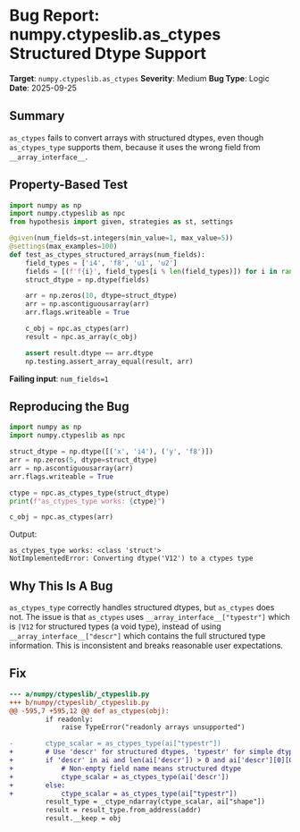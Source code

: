 # Bug Report: numpy.ctypeslib.as_ctypes Structured Dtype Support

**Target**: `numpy.ctypeslib.as_ctypes`
**Severity**: Medium
**Bug Type**: Logic
**Date**: 2025-09-25

## Summary

`as_ctypes` fails to convert arrays with structured dtypes, even though `as_ctypes_type` supports them, because it uses the wrong field from `__array_interface__`.

## Property-Based Test

```python
import numpy as np
import numpy.ctypeslib as npc
from hypothesis import given, strategies as st, settings

@given(num_fields=st.integers(min_value=1, max_value=5))
@settings(max_examples=100)
def test_as_ctypes_structured_arrays(num_fields):
    field_types = ['i4', 'f8', 'u1', 'u2']
    fields = [(f'f{i}', field_types[i % len(field_types)]) for i in range(num_fields)]
    struct_dtype = np.dtype(fields)

    arr = np.zeros(10, dtype=struct_dtype)
    arr = np.ascontiguousarray(arr)
    arr.flags.writeable = True

    c_obj = npc.as_ctypes(arr)
    result = npc.as_array(c_obj)

    assert result.dtype == arr.dtype
    np.testing.assert_array_equal(result, arr)
```

**Failing input**: `num_fields=1`

## Reproducing the Bug

```python
import numpy as np
import numpy.ctypeslib as npc

struct_dtype = np.dtype([('x', 'i4'), ('y', 'f8')])
arr = np.zeros(5, dtype=struct_dtype)
arr = np.ascontiguousarray(arr)
arr.flags.writeable = True

ctype = npc.as_ctypes_type(struct_dtype)
print(f"as_ctypes_type works: {ctype}")

c_obj = npc.as_ctypes(arr)
```

Output:
```
as_ctypes_type works: <class 'struct'>
NotImplementedError: Converting dtype('V12') to a ctypes type
```

## Why This Is A Bug

`as_ctypes_type` correctly handles structured dtypes, but `as_ctypes` does not. The issue is that `as_ctypes` uses `__array_interface__["typestr"]` which is `|V12` for structured types (a void type), instead of using `__array_interface__["descr"]` which contains the full structured type information. This is inconsistent and breaks reasonable user expectations.

## Fix

```diff
--- a/numpy/ctypeslib/_ctypeslib.py
+++ b/numpy/ctypeslib/_ctypeslib.py
@@ -595,7 +595,12 @@ def as_ctypes(obj):
         if readonly:
             raise TypeError("readonly arrays unsupported")

-        ctype_scalar = as_ctypes_type(ai["typestr"])
+        # Use 'descr' for structured dtypes, 'typestr' for simple dtypes
+        if 'descr' in ai and len(ai['descr']) > 0 and ai['descr'][0][0]:
+            # Non-empty field name means structured dtype
+            ctype_scalar = as_ctypes_type(ai['descr'])
+        else:
+            ctype_scalar = as_ctypes_type(ai["typestr"])
         result_type = _ctype_ndarray(ctype_scalar, ai["shape"])
         result = result_type.from_address(addr)
         result.__keep = obj
```
